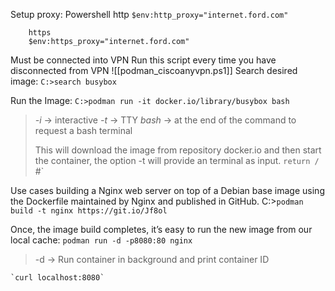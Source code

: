 
Setup proxy:
	Powershell
		http
		`$env:http_proxy="internet.ford.com"`
			
		https
		$env:https_proxy="internet.ford.com"
		

Must be connected into VPN
	Run this script every time you have disconnected from VPN
	 ![[podman_ciscoanyvpn.ps1]]
Search desired image:
`C:>search busybox`

Run the Image:
`C:>podman run -it docker.io/library/busybox bash` 
>	*-i* -> interactive
>	*-t* -> TTY
>	*bash* -> at the end of the command to request a bash terminal
>	
>This will download the image from repository docker.io and then start the container, 
>the option -t will provide an terminal as input.
>`return / `#`

Use cases
	building a Nginx web server on top of a Debian base image using the Dockerfile maintained  by Nginx and published in GitHub.
C:>`podman build -t nginx https://git.io/Jf8ol`


Once, the image build completes, it’s easy to run the new image from our local cache:
`podman run -d -p8080:80 nginx`
>-d -> Run container in background and print container ID

	`curl localhost:8080`
	
	

